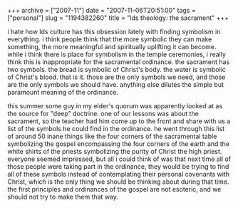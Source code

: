 +++
archive = ["2007-11"]
date = "2007-11-06T20:51:00"
tags = ["personal"]
slug = "1194382260"
title = "lds theology: the sacrament"
+++

i hate how lds culture has this obsession lately with finding symbolism in
everything. i think people think that the more symbolic they can make
something, the more meaningful and spiritually uplifting it can become.
while i think there is place for symbolism in the temple ceremonies,
i really think this is inappropriate for the sacramental ordinance. the
sacrament has two symbols. the bread is symbolic of Christ's body. the
water is symbolic of Christ's blood. that is it. those are the only
symbols we need, and those are the only symbols we should have. anything
else dilutes the simple but paramount meaning of the ordinance.

this summer some guy in my elder's quorum was apparently looked at as the
source for "deep" doctrine. one of our lessons was about the sacrament, so
the teacher had him come up to the front and share with us a list of the
symbols he could find in the ordinance. he went through this list of
around 50 inane things like the four corners of the sacramental table
symbolizing the gospel encompassing the four corners of the earth and the
white shirts of the priests symbolizing the purity of Christ the high
priest. everyone seemed impressed, but all i could think of was that next
time all of those people were taking part in the ordinance, they would be
trying to find all of these symbols instead of contemplating their
personal covenants with Christ, which is the only thing we should be
thinking about during that time. the first principles and ordinances of
the gospel are not esoteric, and we should not try to make them that way.

